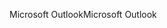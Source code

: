 <span data-ttu-id="31fee-101">Microsoft Outlook</span><span class="sxs-lookup"><span data-stu-id="31fee-101">Microsoft Outlook</span></span>